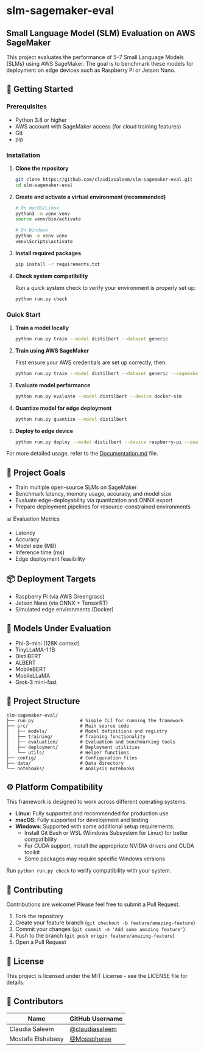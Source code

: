 # slm-sagemaker-eval
## Small Language Model (SLM) Evaluation on AWS SageMaker

This project evaluates the performance of 5–7 Small Language Models (SLMs) using AWS SageMaker. The goal is to benchmark these models for deployment on edge devices such as Raspberry Pi or Jetson Nano.

## 🚀 Getting Started

### Prerequisites

- Python 3.8 or higher
- AWS account with SageMaker access (for cloud training features)
- Git
- pip

### Installation

1. **Clone the repository**

   ```bash
   git clone https://github.com/claudiasaleem/slm-sagemaker-eval.git
   cd slm-sagemaker-eval
   ```

2. **Create and activate a virtual environment (recommended)**

   ```bash
   # On macOS/Linux
   python3 -m venv venv
   source venv/bin/activate
   
   # On Windows
   python -m venv venv
   venv\Scripts\activate
   ```

3. **Install required packages**

   ```bash
   pip install -r requirements.txt
   ```

4. **Check system compatibility**

   Run a quick system check to verify your environment is properly set up:

   ```bash
   python run.py check
   ```

### Quick Start

1. **Train a model locally**

   ```bash
   python run.py train --model distilbert --dataset generic
   ```

2. **Train using AWS SageMaker**

   First ensure your AWS credentials are set up correctly, then:

   ```bash
   python run.py train --model distilbert --dataset generic --sagemaker
   ```

3. **Evaluate model performance**

   ```bash
   python run.py evaluate --model distilbert --device docker-sim
   ```

4. **Quantize model for edge deployment**

   ```bash
   python run.py quantize --model distilbert
   ```

5. **Deploy to edge device**

   ```bash
   python run.py deploy --model distilbert --device raspberry-pi --quantize
   ```

For more detailed usage, refer to the [Documentation.md](Documentation.md) file.

## 📌 Project Goals

- Train multiple open-source SLMs on SageMaker
- Benchmark latency, memory usage, accuracy, and model size
- Evaluate edge-deployability via quantization and ONNX export
- Prepare deployment pipelines for resource-constrained environments

📊 Evaluation Metrics
  - Latency
  - Accuracy
  - Model size (MB)
  - Inference time (ms)
  - Edge deployment feasibility

## 📦 Deployment Targets

  - Raspberry Pi (via AWS Greengrass)
  - Jetson Nano (via ONNX + TensorRT)
  - Simulated edge environments (Docker)

## 🧠 Models Under Evaluation
  - Phi-3-mini (128K context)
  - TinyLLaMA-1.1B
  - DistilBERT
  - ALBERT
  - MobileBERT
  - MobileLLaMA
  - Grok-3 mini-fast

## 📁 Project Structure

```
slm-sagemaker-eval/
├── run.py                 # Simple CLI for running the framework
├── src/                   # Main source code
│   ├── models/            # Model definitions and registry
│   ├── training/          # Training functionality
│   ├── evaluation/        # Evaluation and benchmarking tools
│   ├── deployment/        # Deployment utilities
│   └── utils/             # Helper functions
├── config/                # Configuration files
├── data/                  # Data directory
└── notebooks/             # Analysis notebooks
```

## ⚙️ Platform Compatibility

This framework is designed to work across different operating systems:

- **Linux**: Fully supported and recommended for production use
- **macOS**: Fully supported for development and testing
- **Windows**: Supported with some additional setup requirements:
  - Install Git Bash or WSL (Windows Subsystem for Linux) for better compatibility
  - For CUDA support, install the appropriate NVIDIA drivers and CUDA toolkit
  - Some packages may require specific Windows versions

Run `python run.py check` to verify compatibility with your system.

## 🤝 Contributing

Contributions are welcome! Please feel free to submit a Pull Request.

1. Fork the repository
2. Create your feature branch (`git checkout -b feature/amazing-feature`)
3. Commit your changes (`git commit -m 'Add some amazing feature'`)
4. Push to the branch (`git push origin feature/amazing-feature`)
5. Open a Pull Request

## 📄 License

This project is licensed under the MIT License - see the LICENSE file for details.

## 👥 Contributors

| Name             | GitHub Username       | 
|------------------|------------------------|
| Claudia Saleem   | [@claudiasaleem](https://github.com/claudiasaleem) 
| Mostafa Elshabasy | [@Mosspheree](https://github.com/Mosspheree)       
       



